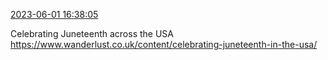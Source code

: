 [2023-06-01 16:38:05](https://mstdn.social/@hill_wanderer/110469938237272173)

Celebrating Juneteenth across the USA <a href="https://www.wanderlust.co.uk/content/celebrating-juneteenth-in-the-usa/" target="_blank" rel="nofollow noopener noreferrer" translate="no">https://www.wanderlust.co.uk/content/celebrating-juneteenth-in-the-usa/</a>